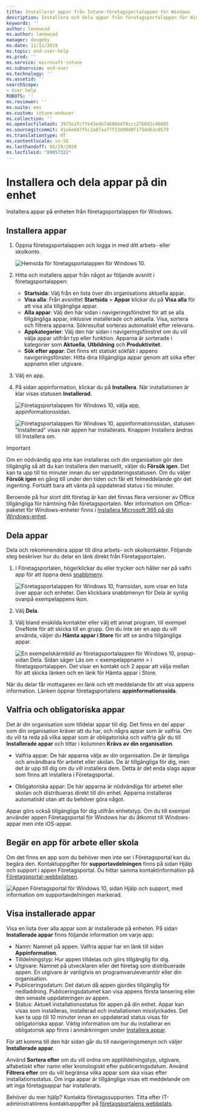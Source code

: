 ```yaml
---
title: Installerar appar från Intune-företagsportalappen för Windows
description: Installera och dela appar från företagsportalappen för Windows
keywords: ''
author: lenewsad
ms.author: lanewsad
manager: dougeby
ms.date: 11/11/2019
ms.topic: end-user-help
ms.prod: ''
ms.service: microsoft-intune
ms.subservice: end-user
ms.technology: ''
ms.assetid: ''
searchScope:
- User help
ROBOTS: ''
ms.reviewer: ''
ms.suite: ems
ms.custom: intune-enduser
ms.collection: ''
ms.openlocfilehash: 3975e2fcf7e43e4b7468664f9ccc27b692c40d85
ms.sourcegitcommit: 41e6e6b7f5c2a87aaf7f23d90d0f175dd63c0579
ms.translationtype: HT
ms.contentlocale: sv-SE
ms.lasthandoff: 08/28/2020
ms.locfileid: "89057322"
---
```

# <a name="install-and-share-apps-on-your-device"></a>Installera och dela appar på din enhet

Installera appar på enheten från företagsportalappen för Windows.

## <a name="install-apps"></a>Installera appar

1. Öppna företagsportalappen och logga in med ditt arbets- eller skolkonto.  

    ![Hemsida för företagsportalappen för Windows 10.](./media/RS1_AppDetailsPage_Installed_03.png)
2. Hitta och installera appar från något av följande avsnitt i företagsportalappen:  

    * **Startsida**: Välj från en lista över din organisations aktuella appar.  
    * **Visa alla**: Från avsnittet **Startsida** > **Appar** klickar du på **Visa alla** för att visa alla tillgängliga appar.  
    * **Alla appar**: Välj den här sidan i navigeringsfönstret för att se alla tillgängliga appar, inklusive installerade och aktuella. Visa, sortera och filtrera apparna. Sökresultat sorteras automatiskt efter relevans.  
    * **Appkategorier**: Välj den här sidan i navigeringsfönstret om du vill välja appar utifrån typ eller funktion. Apparna är sorterade i kategorier som **Aktuella**, **Utbildning** och **Produktivitet**.  
    * **Sök efter appar**: Det finns ett statiskt sökfält i appens navigeringsfönster. Hitta dina tillgängliga appar genom att söka efter appnamn eller utgivare.  

3. Välj en app.   
4. På sidan appinformation, klickar du på **Installera**. När installationen är klar visas statusen **Installerad**.  

    ![Företagsportalappen för Windows 10, välja app, appinformationssidan.](./media/RS1_AppDetailsPage_Installed_02.png)  
    
    ![Företagsportalappen för Windows 10, appinformationssidan, statusen ”Installerad” visas när appen har installerats. Knappen Installera ändras till Installera om.](./media/RS1_AppDetailsPage_Installed_01.png)    

> [!IMPORTANT]
> Om en nödvändig app inte kan installeras och din organisation gör den tillgänglig så att du kan installera den manuellt, väljer du **Försök igen**. Det kan ta upp till tio minuter innan du ser uppdateringsstatusen. Om du väljer **Försök igen** en gång till under den tiden och får ett felmeddelande gör det ingenting. Fortsätt bara att vänta på uppdaterad status i tio minuter.   

Beroende på hur stort ditt företag är kan det finnas flera versioner av Office tillgängliga för hämtning från företagsportalen. Mer information om Office-paketet för Windows-enheter finns i [Installera Microsoft 365 på din Windows-enhet](./install-office-windows.md).

## <a name="share-apps"></a>Dela appar  
Dela och rekommendera appar till dina arbets- och skolkontakter. Följande steg beskriver hur du delar en länk direkt från Företagsportalen.

1. I Företagsportalen, högerklickar du eller trycker och håller ner på valfri app för att öppna dess [snabbmeny](//windows/uwp/design/controls-and-patterns/menus).  

    ![Företagsportalappen för Windows 10, framsidan, som visar en lista över appar och enheter. Den klickbara snabbmenyn för Dela är synlig ovanpå exempelappens ikon. ](./media/1808_ShareContext_CP_Windows.png)  

2. Välj **Dela**.
3. Välj bland enskilda kontakter eller välj ett annat program, till exempel OneNote för att skicka till en grupp. Om du inte ser en app du vill använda, väljer du **Hämta appar i Store** för att se andra tillgängliga appar.  

    ![En exempelskärmbild av företagsportalappen för Windows 10, popup-sidan Dela. Sidan säger Läs om < exempelappnamn > i företagsportalappen. Det visar en kontakt och 2 appar att välja mellan för att skicka länken och en länk för Hämta appar i Store. ](./media/1808_ShareApps_CP_Windows.png) 

När du delar får mottagaren en länk och ett meddelande för att visa appens information. Länken öppnar företagsportalens **appinformationssida**. 

## <a name="optional-and-required-apps"></a>Valfria och obligatoriska appar
Det är din organisation som tilldelar appar till dig. Det finns en del appar som din organisation kräver att du har, och några appar som är valfria. Om du vill ta reda på vilka appar som är obligatoriska och valfria går du till **Installerade appar** och tittar i kolumnen **Krävs av din organisation**.  

* Valfria appar: De här apparna väljs av din organisation. De är lämpliga och användbara för arbetet eller skolan. De är tillgängliga för dig, men det är upp till dig om du vill installera dem. Detta är det enda slags appar som finns att installera i Företagsportal. 

* Obligatoriska appar: De här apparna är nödvändiga för arbetet eller skolan och distribueras direkt till din enhet. Apparna installeras automatiskt utan att du behöver göra något. 

Appar görs också tillgängliga för dig utifrån enhetstyp. Om du till exempel använder appen Företagsportal för Windows har du åtkomst till Windows-appar men inte iOS-appar.

## <a name="request-an-app-for-work-or-school"></a>Begär en app för arbete eller skola  
Om det finns en app som du behöver men inte ser i Företagsportal kan du begära den. Kontaktuppgifter för **supportavdelningen** finns på sidan Hjälp och support i appen Företagsportal. Du hittar samma kontaktinformation på [Företagsportal-webbplatsen](https://go.microsoft.com/fwlink/?linkid=2010980).    

  ![Appen Företagsportal för Windows 10, sidan Hjälp och support, med information om supportavdelningen markerad. ](./media/1812_UCP_Help_Support_helpdesk.png)  

## <a name="view-installed-apps"></a>Visa installerade appar  
Visa en lista över alla appar som är installerade på enheten. På sidan **Installerade appar** finns följande information om varje app:

* Namn: Namnet på appen. Valfria appar har en länk till sidan **Appinformation**.
* Tilldelningstyp: Hur appen tilldelas och görs tillgänglig för dig. 
* Utgivare: Namnet på utvecklaren eller det företag som distribuerade appen. En utgivare är vanligtvis en programvaruleverantör eller din organisation.  
* Publiceringsdatum: Det datum då appen gjordes tillgänglig för nedladdning. Publiceringsdatumet kan visa appens första lansering eller den senaste uppdateringen av appen.
* Status: Aktuell installationsstatus för appen på din enhet. Appar kan visas som installeras, installerad och installationen misslyckades. Det kan ta upp till 10 minuter innan en uppdaterad status visas för obligatoriska appar. Viktig information om hur du installerar en obligatorisk app finns i anmärkningen under [Installera appar](#install-apps). 

För att komma till den här sidan går du till navigeringsmenyn och väljer **Installerade appar**.  


Använd **Sortera efter** om du vill ordna om apptilldelningstyp, utgivare, alfabetiskt efter namn eller kronologiskt efter publiceringsdatum. Använd **Filtrera efter** om du vill begränsa vilka appar som ska visas efter installationsstatus.  Om inga appar är tillgängliga visas ett meddelande om att inga företagsappar har installerats.  

Behöver du mer hjälp? Kontakta företagssupporten. Titta efter IT-administratörens kontaktuppgifter på [företagsportalens webbplats](https://go.microsoft.com/fwlink/?linkid=2010980).